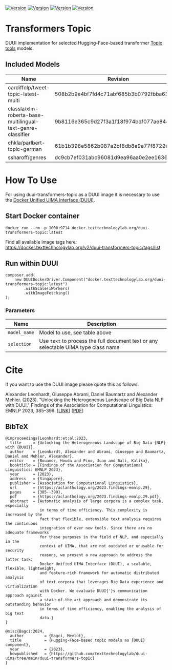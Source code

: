 [![Version](https://img.shields.io/static/v1?label=duui-transformers-topic&message=0.1.3&color=blue)](https://docker.texttechnologylab.org/v2/duui-transformers-toxic/tags/list)
[![Version](https://img.shields.io/static/v1?label=Python&message=3.8&color=green)]()
[![Version](https://img.shields.io/static/v1?label=Transformers&message=4.22.1&color=yellow)]()
[![Version](https://img.shields.io/static/v1?label=Torch&message=2.1.1&color=red)]()

# Transformers Topic

DUUI implementation for selected Hugging-Face-based transformer [Topic tools](https://huggingface.co/models?sort=trending&search=topic) models.
## Included Models

| Name                                                   | Revision                                  | Languages                              |
|--------------------------------------------------------|-------------------------------------------|----------------------------------------|
| cardiffnlp/tweet-topic-latest-multi      | 508b2b9e4bf7fd4c71abf685b3b0792fbba63428  | EN                                     |
| classla/xlm-roberta-base-multilingual-text-genre-classifier   | 9b8116e365c9d27f3a1f18f974bdf077ae844658  | Multilingual                           |
| chkla/parlbert-topic-german       | 61b1b398e5862b087a2bf8db8e9e77f8722e1589 | DE                                     |
| ssharoff/genres           | dc9cb7ef031abc96081d9ea96aa0e2ee1636ce04 | EN |
# How To Use

For using duui-transformers-topic as a DUUI image it is necessary to use the [Docker Unified UIMA Interface (DUUI)](https://github.com/texttechnologylab/DockerUnifiedUIMAInterface).

## Start Docker container

```
docker run --rm -p 1000:9714 docker.texttechnologylab.org/duui-transformers-topic:latest
```

Find all available image tags here: https://docker.texttechnologylab.org/v2/duui-transformers-topic/tags/list

## Run within DUUI

```
composer.add(
    new DUUIDockerDriver.Component("docker.texttechnologylab.org/duui-transformers-topic:latest")
        .withScale(iWorkers)
        .withImageFetching()
);
```

### Parameters

| Name | Description |
| ---- | ----------- |
| `model_name` | Model to use, see table above |
| `selection`  | Use `text` to process the full document text or any selectable UIMA type class name |

# Cite

If you want to use the DUUI image please quote this as follows:

Alexander Leonhardt, Giuseppe Abrami, Daniel Baumartz and Alexander Mehler. (2023). "Unlocking the Heterogeneous Landscape of Big Data NLP with DUUI." Findings of the Association for Computational Linguistics: EMNLP 2023, 385–399. [[LINK](https://aclanthology.org/2023.findings-emnlp.29)] [[PDF](https://aclanthology.org/2023.findings-emnlp.29.pdf)] 

## BibTeX

```
@inproceedings{Leonhardt:et:al:2023,
  title     = {Unlocking the Heterogeneous Landscape of Big Data {NLP} with {DUUI}},
  author    = {Leonhardt, Alexander and Abrami, Giuseppe and Baumartz, Daniel and Mehler, Alexander},
  editor    = {Bouamor, Houda and Pino, Juan and Bali, Kalika},
  booktitle = {Findings of the Association for Computational Linguistics: EMNLP 2023},
  year      = {2023},
  address   = {Singapore},
  publisher = {Association for Computational Linguistics},
  url       = {https://aclanthology.org/2023.findings-emnlp.29},
  pages     = {385--399},
  pdf       = {https://aclanthology.org/2023.findings-emnlp.29.pdf},
  abstract  = {Automatic analysis of large corpora is a complex task, especially
               in terms of time efficiency. This complexity is increased by the
               fact that flexible, extensible text analysis requires the continuous
               integration of ever new tools. Since there are no adequate frameworks
               for these purposes in the field of NLP, and especially in the
               context of UIMA, that are not outdated or unusable for security
               reasons, we present a new approach to address the latter task:
               Docker Unified UIMA Interface (DUUI), a scalable, flexible, lightweight,
               and feature-rich framework for automatic distributed analysis
               of text corpora that leverages Big Data experience and virtualization
               with Docker. We evaluate DUUI{'}s communication approach against
               a state-of-the-art approach and demonstrate its outstanding behavior
               in terms of time efficiency, enabling the analysis of big text
               data.}
}

@misc{Bagci:2024,
  author         = {Bagci, Mevlüt},
  title          = {Hugging-Face-based topic models as {DUUI} component},
  year           = {2023},
  howpublished   = {https://github.com/texttechnologylab/duui-uima/tree/main/duui-transformers-topic}
}

```
